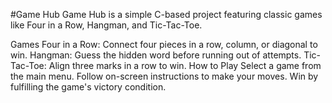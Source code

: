 #Game Hub
Game Hub is a simple C-based project featuring classic games like Four in a Row, Hangman, and Tic-Tac-Toe.

Games
Four in a Row: Connect four pieces in a row, column, or diagonal to win.
Hangman: Guess the hidden word before running out of attempts.
Tic-Tac-Toe: Align three marks in a row to win.
How to Play
Select a game from the main menu.
Follow on-screen instructions to make your moves.
Win by fulfilling the game's victory condition.
